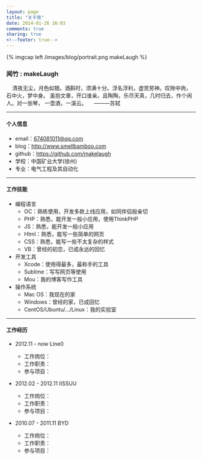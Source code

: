 ```yaml
---
layout: page
title: "关于我"
date: 2014-01-26 16:03
comments: true
sharing: true
<!--footer: true-->
---
```


{% imgcap left /images/blog/portrait.png makeLaugh %}
### 闻竹 : makeLaugh
    清夜无尘，月色如银。酒斟时，须满十分。浮名浮利，虚苦劳神。叹隙中驹， 石中火，梦中身。 虽抱文章，开口谁亲。且陶陶，乐尽天真，几时归去，作个闲人。对一张琴， 一壶酒，一溪云。
    ———苏轼
    

---

#### 个人信息
* email：674081011@qq.com
* blog：http://www.smellbamboo.com
* github：https://github.com/makelaugh
* 学校：中国矿业大学(徐州)
* 专业：电气工程及其自动化

---
#### 工作技能
* 编程语言
	* OC：熟练使用，开发多款上线应用，如同伴侣般亲切
	* PHP：熟悉，能开发一般小应用，使用ThinkPHP
	* JS：熟悉，能开发一般小应用
	* Html：熟悉，能写一些简单的网页
	* CSS：熟悉，能写一些不太复杂的样式
	* VB：曾经的初恋，已成永远的回忆
* 开发工具
	* Xcode：使用得最多，最称手的工具
	* Sublime：写写网页等使用
	* Mou：我的博客写作工具
* 操作系统
	* Mac OS：我现在的家
	* Windows：曾经的家，已成回忆
	* CentOS/Ubuntu/.../Linux：我的实验室

---
#### 工作经历
* 2012.11 - now Line0
	* 工作岗位：
	* 工作职责：
	* 参与项目：
	
* 2012.02 - 2012.11 IISSUU
	* 工作岗位：
	* 工作职责：
	* 参与项目：
	
* 2010.07 - 2011.11 BYD
	* 工作岗位：
	* 工作职责：
	* 参与项目：